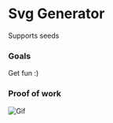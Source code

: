# Svg Generator
Supports seeds

### Goals

Get fun :)

### Proof of work

![Gif](https://media.giphy.com/media/k0qB44sluLVO5tA4qn/giphy.gif)
